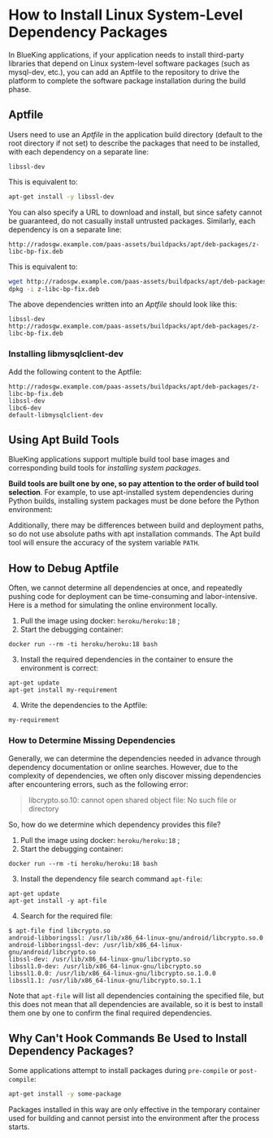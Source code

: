 # How to Install Linux System-Level Dependency Packages

In BlueKing applications, if your application needs to install third-party libraries that depend on Linux system-level software packages (such as mysql-dev, etc.), you can add an Aptfile to the repository to drive the platform to complete the software package installation during the build phase.

## Aptfile

Users need to use an _Aptfile_ in the application build directory (default to the root directory if not set) to describe the packages that need to be installed, with each dependency on a separate line:

```
libssl-dev
```

This is equivalent to:

```bash
apt-get install -y libssl-dev
```

You can also specify a URL to download and install, but since safety cannot be guaranteed, do not casually install untrusted packages. Similarly, each dependency is on a separate line:

```
http://radosgw.example.com/paas-assets/buildpacks/apt/deb-packages/z-libc-bp-fix.deb
```

This is equivalent to:

```bash
wget http://radosgw.example.com/paas-assets/buildpacks/apt/deb-packages/z-libc-bp-fix.deb
dpkg -i z-libc-bp-fix.deb
```

The above dependencies written into an _Aptfile_ should look like this:

```
libssl-dev
http://radosgw.example.com/paas-assets/buildpacks/apt/deb-packages/z-libc-bp-fix.deb
```

### Installing libmysqlclient-dev

Add the following content to the Aptfile:

```
http://radosgw.example.com/paas-assets/buildpacks/apt/deb-packages/z-libc-bp-fix.deb
libssl-dev
libc6-dev
default-libmysqlclient-dev
```

## Using Apt Build Tools

BlueKing applications support multiple build tool base images and corresponding build tools for _installing system packages_.

**Build tools are built one by one, so pay attention to the order of build tool selection**. For example, to use apt-installed system dependencies during Python builds, installing system packages must be done before the Python environment:

Additionally, there may be differences between build and deployment paths, so do not use absolute paths with apt installation commands. The Apt build tool will ensure the accuracy of the system variable `PATH`.

## How to Debug Aptfile

Often, we cannot determine all dependencies at once, and repeatedly pushing code for deployment can be time-consuming and labor-intensive. Here is a method for simulating the online environment locally.

1. Pull the image using docker: `heroku/heroku:18` ;
2. Start the debugging container:

```shell
docker run --rm -ti heroku/heroku:18 bash
```

3. Install the required dependencies in the container to ensure the environment is correct:

```shell
apt-get update
apt-get install my-requirement
```

4. Write the dependencies to the Aptfile:

```
my-requirement
```

### How to Determine Missing Dependencies

Generally, we can determine the dependencies needed in advance through dependency documentation or online searches. However, due to the complexity of dependencies, we often only discover missing dependencies after encountering errors, such as the following error:

> libcrypto.so.10: cannot open shared object file: No such file or directory

So, how do we determine which dependency provides this file?

1. Pull the image using docker: `heroku/heroku:18` ;
2. Start the debugging container:

```shell
docker run --rm -ti heroku/heroku:18 bash
```

3. Install the dependency file search command `apt-file`:

```shell
apt-get update
apt-get install -y apt-file
```

4. Search for the required file:

```shell
$ apt-file find libcrypto.so
android-libboringssl: /usr/lib/x86_64-linux-gnu/android/libcrypto.so.0
android-libboringssl-dev: /usr/lib/x86_64-linux-gnu/android/libcrypto.so
libssl-dev: /usr/lib/x86_64-linux-gnu/libcrypto.so
libssl1.0-dev: /usr/lib/x86_64-linux-gnu/libcrypto.so
libssl1.0.0: /usr/lib/x86_64-linux-gnu/libcrypto.so.1.0.0
libssl1.1: /usr/lib/x86_64-linux-gnu/libcrypto.so.1.1
```

Note that `apt-file` will list all dependencies containing the specified file, but this does not mean that all dependencies are available, so it is best to install them one by one to confirm the final required dependencies.

## Why Can't Hook Commands Be Used to Install Dependency Packages?

Some applications attempt to install packages during `pre-compile` or `post-compile`:

```bash
apt-get install -y some-package
```

Packages installed in this way are only effective in the temporary container used for building and cannot persist into the environment after the process starts.